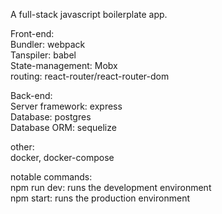 A full-stack javascript boilerplate app.

Front-end:\
Bundler: webpack\
Tanspiler: babel\
State-management: Mobx\
routing: react-router/react-router-dom

Back-end:\
Server framework: express\
Database: postgres\
Database ORM: sequelize

other:\
docker, docker-compose

notable commands:\
npm run dev: runs the development environment\
npm start: runs the production environment

